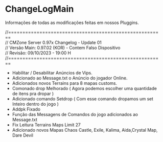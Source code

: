 # ChangeLogMain
Informações de todas as modificações feitas em nossos Pluggins.

//======================================================= <br />
//	CMZone Server 0.97x Changelog - Update 01<br />
//	Versão Main: 0.97.02 (KOR) - Contem Falso Dispositivo <br />
//	Revisão: 09/10/2023 - 19:00 H <br />
//=======================================================<br />


- Habilitar / Desabilitar Anúncios de Vips.
- Adicionado ao Message.txt o Anúncio do jogador Online.
- Adicionados novos Terrains para 8 mapas customs.	
- Comonado drop Melhorado ( Agora podemos escolher uma quantidade de itens pra dropar )
- Adicionado comando Setdrop ( Com esse comando dropamos um set Inteiro dentro do jogo )
- Addpk Fixado
- Função das Messagens de Comandos do jogo adicionados ao Message.txt
- Fix Leitura Terrains Maps Limit 27
- Adicionado novos Mapas Chaos Castle, Exile, Kalima, Aida,Crystal Map, Dare Devil
